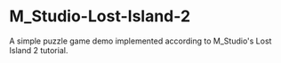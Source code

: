 # M_Studio-Lost-Island-2
A simple puzzle game demo implemented according to M_Studio's Lost Island 2 tutorial.
